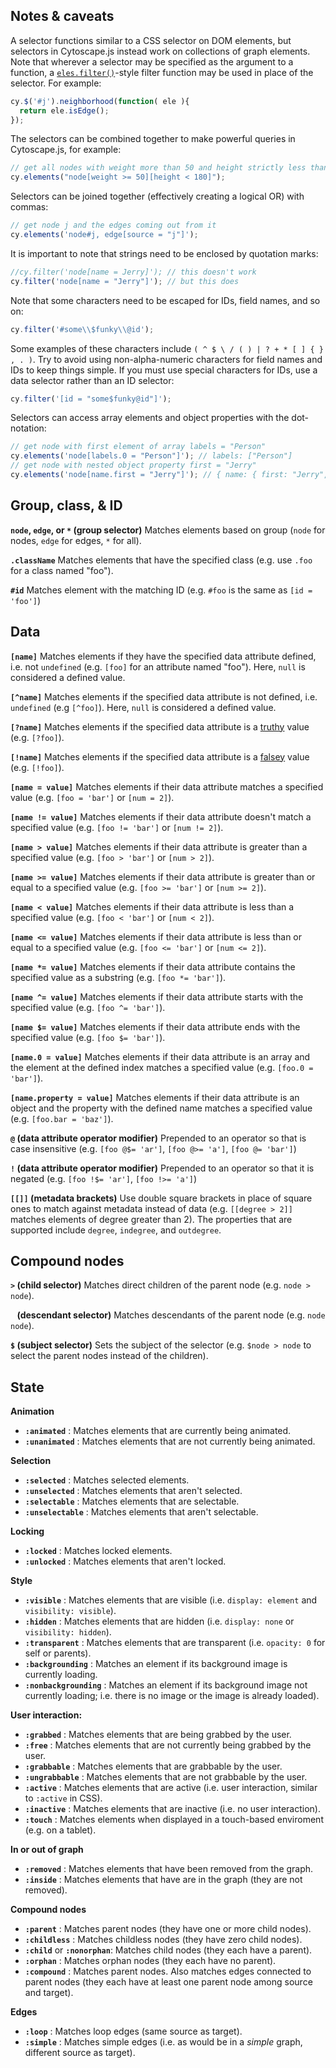 ## Notes & caveats

A selector functions similar to a CSS selector on DOM elements, but selectors in Cytoscape.js instead work on collections of graph elements.  Note that wherever a selector may be specified as the argument to a function, a [`eles.filter()`](#collection/building--filtering/eles.filter)-style filter function may be used in place of the selector.  For example:

```js
cy.$('#j').neighborhood(function( ele ){
  return ele.isEdge();
});
```

The selectors can be combined together to make powerful queries in Cytoscape.js, for example:

```js
// get all nodes with weight more than 50 and height strictly less than 180
cy.elements("node[weight >= 50][height < 180]");
```

Selectors can be joined together (effectively creating a logical OR) with commas:

```js
// get node j and the edges coming out from it
cy.elements('node#j, edge[source = "j"]');
```

It is important to note that strings need to be enclosed by quotation marks:

```js
//cy.filter('node[name = Jerry]'); // this doesn't work
cy.filter('node[name = "Jerry"]'); // but this does
```

Note that some characters need to be escaped for IDs, field names, and so on:

```js
cy.filter('#some\\$funky\\@id');
```

Some examples of these characters include `( ^ $ \ / ( ) | ? + * [ ] { } , . )`.  Try to avoid using non-alpha-numeric characters for field names and IDs to keep things simple.  If you must use special characters for IDs, use a data selector rather than an ID selector:

```js
cy.filter('[id = "some$funky@id"]');
```

Selectors can access array elements and object properties with the dot-notation:

```js
// get node with first element of array labels = "Person"
cy.elements('node[labels.0 = "Person"]'); // labels: ["Person"]
// get node with nested object property first = "Jerry"
cy.elements('node[name.first = "Jerry"]'); // { name: { first: "Jerry", last: "Foo" } }
```

## Group, class, & ID

**`node`,  `edge`, or `*` (group selector)**
Matches elements based on group (`node` for nodes, `edge` for edges, `*` for all).

**`.className`**
Matches elements that have the specified class (e.g. use `.foo` for a class named "foo").

**`#id`**
Matches element with the matching ID (e.g. `#foo` is the same as `[id = 'foo']`)


## Data

**`[name]`**
Matches elements if they have the specified data attribute defined, i.e. not `undefined` (e.g. `[foo]` for an attribute named "foo").  Here, `null` is considered a defined value.

**`[^name]`**
Matches elements if the specified data attribute is not defined, i.e. `undefined` (e.g `[^foo]`).  Here, `null` is considered a defined value.

**`[?name]`**
Matches elements if the specified data attribute is a [truthy](http://javascriptweblog.wordpress.com/2011/02/07/truth-equality-and-javascript/) value (e.g. `[?foo]`).

**`[!name]`**
Matches elements if the specified data attribute is a [falsey](http://javascriptweblog.wordpress.com/2011/02/07/truth-equality-and-javascript/) value (e.g. `[!foo]`).

**`[name = value]`**
Matches elements if their data attribute matches a specified value (e.g. `[foo = 'bar']` or `[num = 2]`).

**`[name != value]`**
Matches elements if their data attribute doesn't match a specified value (e.g. `[foo != 'bar']` or `[num != 2]`).

**`[name > value]`**
Matches elements if their data attribute is greater than a specified value (e.g. `[foo > 'bar']` or `[num > 2]`).

**`[name >= value]`**
Matches elements if their data attribute is greater than or equal to a specified value (e.g. `[foo >= 'bar']` or `[num >= 2]`).

**`[name < value]`**
Matches elements if their data attribute is less than a specified value (e.g. `[foo < 'bar']` or `[num < 2]`).

**`[name <= value]`**
Matches elements if their data attribute is less than or equal to a specified value (e.g. `[foo <= 'bar']` or `[num <= 2]`).

**`[name *= value]`**
Matches elements if their data attribute contains the specified value as a substring (e.g. `[foo *= 'bar']`).

**`[name ^= value]`**
Matches elements if their data attribute starts with the specified value (e.g. `[foo ^= 'bar']`).

**`[name $= value]`**
Matches elements if their data attribute ends with the specified value (e.g. `[foo $= 'bar']`).

**`[name.0 = value]`**
Matches elements if their data attribute is an array and the element at the defined index matches a specified value (e.g. `[foo.0 = 'bar']`).

**`[name.property = value]`**
Matches elements if their data attribute is an object and the property with the defined name matches a specified value (e.g. `[foo.bar = 'baz']`).

**`@` (data attribute operator modifier)**
Prepended to an operator so that is case insensitive (e.g. `[foo @$= 'ar']`, `[foo @>= 'a']`, `[foo @= 'bar']`)

**`!` (data attribute operator modifier)**
Prepended to an operator so that it is negated (e.g. `[foo !$= 'ar']`, `[foo !>= 'a']`)

**`[[]]` (metadata brackets)**
Use double square brackets in place of square ones to match against metadata instead of data (e.g. `[[degree > 2]]` matches elements of degree greater than 2).  The properties that are supported include `degree`, `indegree`, and `outdegree`.

## Compound nodes

**`>` (child selector)**
Matches direct children of the parent node (e.g. `node > node`).

**<code>&nbsp;</code> (descendant selector)**
Matches descendants of the parent node (e.g. `node node`).

**`$` (subject selector)**
Sets the subject of the selector (e.g. `$node > node` to select the parent nodes instead of the children).


## State

**Animation**

* **`:animated`** : Matches elements that are currently being animated.
* **`:unanimated`** : Matches elements that are not currently being animated.


**Selection**

* **`:selected`** : Matches selected elements.
* **`:unselected`** : Matches elements that aren't selected.
* **`:selectable`** : Matches elements that are selectable.
* **`:unselectable`** : Matches elements that aren't selectable.


**Locking**

* **`:locked`** : Matches locked elements.
* **`:unlocked`** : Matches elements that aren't locked.


**Style**

* **`:visible`** : Matches elements that are visible (i.e. `display: element` and `visibility: visible`).
* **`:hidden`** : Matches elements that are hidden (i.e. `display: none` or `visibility: hidden`).
* **`:transparent`** : Matches elements that are transparent (i.e. `opacity: 0` for self or parents).
* **`:backgrounding`** : Matches an element if its background image is currently loading.
* **`:nonbackgrounding`** : Matches an element if its background image not currently loading; i.e. there is no image or the image is already loaded).


**User interaction:**

 * **`:grabbed`** :  Matches elements that are being grabbed by the user.
 * **`:free`** :  Matches elements that are not currently being grabbed by the user.
 * **`:grabbable`** :  Matches elements that are grabbable by the user.
 * **`:ungrabbable`** :  Matches elements that are not grabbable by the user.
 * **`:active`** :  Matches elements that are active (i.e. user interaction, similar to `:active` in CSS).
 * **`:inactive`** : Matches elements that are inactive (i.e. no user interaction).
 * **`:touch`** : Matches elements when displayed in a touch-based enviroment (e.g. on a tablet).

**In or out of graph**

* **`:removed`** : Matches elements that have been removed from the graph.
* **`:inside`** : Matches elements that have are in the graph (they are not removed).


**Compound nodes**

* **`:parent`** : Matches parent nodes (they have one or more child nodes).
* **`:childless`** : Matches childless nodes (they have zero child nodes).
* **`:child`** or **`:nonorphan`**: Matches child nodes (they each have a parent).
* **`:orphan`** : Matches orphan nodes (they each have no parent).
* **`:compound`** : Matches parent nodes.  Also matches edges connected to parent nodes (they each have at least one parent node among source and target).

**Edges**

* **`:loop`** : Matches loop edges (same source as target).
* **`:simple`** : Matches simple edges (i.e. as would be in a *simple* graph, different source as target).
